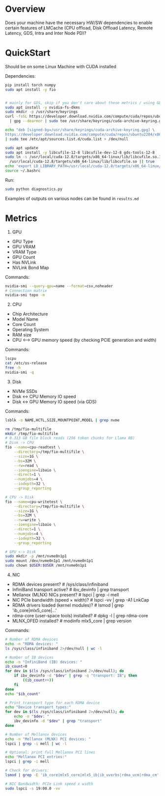 # Overview

Does your machine have the necessary HW/SW dependencies to enable certain features of LMCache (CPU offload, Disk Offload Latency, Remote Latency, GDS, Intra and Inter Node PD)? 

# QuickStart

Should be on some Linux Machine with CUDA installed

Dependencies:

```bash
pip install torch numpy
sudo apt install -y fio 


# mainly for GDS, skip if you don't care about these metrics / using GDS
sudo apt install -y nvidia-fs-dkms 
sudo mkdir -p /usr/share/keyrings
curl -fsSL https://developer.download.nvidia.com/compute/cuda/repos/ubuntu2204/x86_64/3bf863cc.pub \
  | gpg --dearmor | sudo tee /usr/share/keyrings/cuda-archive-keyring.gpg > /dev/null

echo "deb [signed-by=/usr/share/keyrings/cuda-archive-keyring.gpg] \
https://developer.download.nvidia.com/compute/cuda/repos/ubuntu2204/x86_64/ /" \
| sudo tee /etc/apt/sources.list.d/cuda.list > /dev/null

sudo apt update
sudo apt install -y libcufile-12-8 libcufile-dev-12-8 gds-tools-12-8
sudo ln -s /usr/local/cuda-12.8/targets/x86_64-linux/lib/libcufile.so.1.13.1 \
  /usr/local/cuda-12.8/targets/x86_64-linux/lib/libcufile.so || true
echo 'export LD_LIBRARY_PATH=/usr/local/cuda-12.8/targets/x86_64-linux/lib:$LD_LIBRARY_PATH' >> ~/.bashrc
source ~/.bashrc
```

Run: 
```bash
sudo python diagnostics.py
```

Examples of outputs on various nodes can be found in `results.md`

# Metrics

1. GPU
- GPU Type
- GPU VRAM
- VRAM Type
- GPU Count
- Has NVLink
- NVLink Bond Map

Commands:
```bash
nvidia-smi --query-gpu=name --format=csv,noheader
# Connection matrix
nvidia-smi topo -m
```

2. CPU
- Chip Architecture
- Model Name
- Core Count
- Operating System
- RAM size
- CPU <--> GPU memory speed (by checking PCIE generation and width)

Commands: 
```bash
lscpu
cat /etc/os-release
free -h
nvidia-smi -q
```

3. Disk
- NVMe SSDs
- Disk <-> CPU Memory IO speed
- Disk <-> GPU Memory IO speed (via GDS)

Commands: 
```bash
lsblk -o NAME,HCTL,SIZE,MOUNTPOINT,MODEL | grep nvme

rm /tmp/fio-multifile
mkdir /tmp/fio-multifile
# 0.313 GB file block reads (256 token chunks for Llama 8B)
# Disk -> CPU
fio --name=cpu-readtest \
    --directory=/tmp/fio-multifile \
    --size=1G \
    --bs=32M \
    --rw=read \
    --ioengine=libaio \
    --direct=1 \
    --numjobs=4 \
    --iodepth=32 \
    --group_reporting

# CPU -> Disk
fio --name=cpu-writetest \
    --directory=/tmp/fio-multifile \
    --size=1G \
    --bs=32M \
    --rw=write \
    --ioengine=libaio \
    --direct=1 \
    --numjobs=4 \
    --iodepth=32 \
    --group_reporting

# GPU <-> Disk
sudo mkdir -p /mnt/nvme0n1p1
sudo mount /dev/nvme0n1p1 /mnt/nvme0n1p1
sudo chown $USER:$USER /mnt/nvme0n1p1
```

4. NIC
- RDMA devices present?                    # /sys/class/infiniband
- InfiniBand transport active?            # ibv_devinfo | grep transport
- Mellanox (MLNX) NICs present?           # lspci | grep -i mell
- NIC PCIe bandwidth (speed × width)?     # lspci -vv | grep -A1 LnkCap
- RDMA drivers loaded (kernel modules)?   # lsmod | grep 'ib_core|mlx5_core|...'
- rdma-core (user-space tools) installed? # dpkg -l | grep rdma-core
- MLNX_OFED installed?                    # modinfo mlx5_core | grep version

Commands:
```bash
# Number of RDMA devices
echo -n "RDMA devices: "
ls /sys/class/infiniband 2>/dev/null | wc -l

# Number of IB devices
echo -n "InfiniBand (IB) devices: "
ib_count=0
for dev in $(ls /sys/class/infiniband 2>/dev/null); do
    if ibv_devinfo -d "$dev" | grep -q "transport: IB"; then
        ((ib_count++))
    fi
done
echo "$ib_count"

# Print transport type for each RDMA device
echo "Device transport types:"
for dev in $(ls /sys/class/infiniband 2>/dev/null); do
    echo -n "$dev: "
    ibv_devinfo -d "$dev" | grep "transport"
done

# Number of Mellanox devices
echo -n "Mellanox (MLNX) PCI devices: "
lspci | grep -i mell | wc -l

# Optional: print full Mellanox PCI lines
echo "Mellanox PCI entries:"
lspci | grep -i mell

# Check for drivers:
lsmod | grep -E 'ib_core|mlx5_core|mlx5_ib|ib_uverbs|rdma_ucm|rdma_cm'

# NIC Bandwidth: PCIe Link speed x width
sudo lspci -s 19:00.0 -vv
```